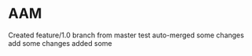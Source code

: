 # AAM
Created feature/1.0 branch from master
test auto-merged
some changes
add some changes
added some